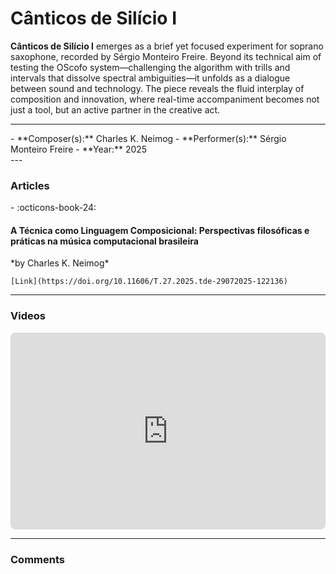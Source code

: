 # Cânticos de Silício I

**Cânticos de Silício I** emerges as a brief yet focused experiment for soprano saxophone, recorded by Sérgio Monteiro Freire. Beyond its technical aim of testing the OScofo system—challenging the algorithm with trills and intervals that dissolve spectral ambiguities—it unfolds as a dialogue between sound and technology. The piece reveals the fluid interplay of composition and innovation, where real-time accompaniment becomes not just a tool, but an active partner in the creative act.

---
<div class="grid cards" markdown>
-   **Composer(s):** Charles K. Neimog
-   **Performer(s):** Sérgio Monteiro Freire
-   **Year:** 2025
</div>---
<h3>Articles</h3>
<div class="grid cards" markdown>
- :octicons-book-24: 
    <h4>A Técnica como Linguagem Composicional: Perspectivas filosóficas e práticas na música computacional brasileira</h4>
    *by Charles K. Neimog*

    [Link](https://doi.org/10.11606/T.27.2025.tde-29072025-122136)
</div>

---
<h3>Videos</h3>

<div style="display: flex; justify-content: center; gap: 20px;">
    <iframe style="border-radius: 8px" width="560" height="315"
        src="https://www.youtube.com/embed/ym5nmBIzyh0"
        title="YouTube video player" frameborder="0"
        allow="accelerometer; autoplay; clipboard-write; encrypted-media; gyroscope; picture-in-picture; web-share"
        referrerpolicy="strict-origin-when-cross-origin" allowfullscreen></iframe>
</div>


---
<h3>Comments</h3>

<script src="https://giscus.app/client.js"
    data-repo="charlesneimog/Awesome-PD"
    data-repo-id="R_kgDOLaunFg"
    data-category="Comments"
    data-category-id="DIC_kwDOLaunFs4CnXHy"
    data-mapping="title"
    data-strict="0"
    data-reactions-enabled="1"
    data-emit-metadata="0"
    data-input-position="bottom"
    data-theme="preferred_color_scheme"
    data-lang="en"
    data-loading="lazy"
    crossorigin="anonymous"
    async>
</script>

